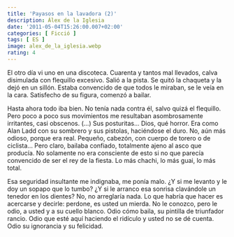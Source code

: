 ```yaml
---
title: 'Payasos en la lavadora (2)'
description: Álex de la Iglesia
date: '2011-05-04T15:26:00.007+02:00'
categories: [ Ficció ]
tags: [ ES ]
image: alex_de_la_iglesia.webp
rating: 4
---
```


El otro día vi uno en una discoteca. Cuarenta y tantos mal llevados, calva disimulada con flequillo excesivo. Salió a la pista. Se quitó la chaqueta y la dejó en un sillón. Estaba convencido de que todos le miraban, se le veía en la cara. Satisfecho de su figura, comenzó a bailar.

Hasta ahora todo iba bien. No tenía nada contra él, salvo quizá el flequillo. Pero poco a poco sus movimientos me resultaban asombrosamente irritantes, casi obscenos. (...) Sus posturitas... Dios, qué horror. Era como Alan Ladd con su sombrero y sus pistolas, haciéndose el duro. No, aún más odioso, porque era real. Pequeño, cabezón, con cuerpo de torero o de ciclista... Pero claro, bailaba confiado, totalmente ajeno al asco que producía. No solamente no era consciente de esto si no que parecía convencido de ser el rey de la fiesta. Lo más chachi, lo más guai, lo más total.

Esa seguridad insultante me indignaba, me ponía malo. ¿Y si me levanto y le doy un sopapo que lo tumbo? ¿Y si le arranco esa sonrisa clavándole un tenedor en los dientes? No, no arreglaría nada. Lo que habría que hacer es acercarse y decirle: perdone, es usted un mierda. No le conozco, pero le odio, a usted y a su cuello blanco. Odio cómo baila, su pintilla de triunfador rancio. Odio que esté aquí haciendo el ridículo y usted no se dé cuenta. Odio su ignorancia y su felicidad.
